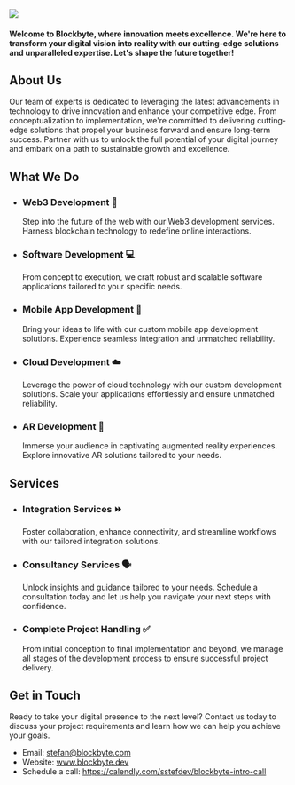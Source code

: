 <img src="https://github.com/block-byte/.github/assets/73234992/b4306fbe-4fb9-4adc-9e5a-10814f2cc1fd" width="auto" height="auto" />

#### Welcome to Blockbyte, where innovation meets excellence. We're here to transform your digital vision into reality with our cutting-edge solutions and unparalleled expertise. Let's shape the future together!

## About Us

Our team of experts is dedicated to leveraging the latest advancements in technology to drive innovation and enhance your competitive edge. From conceptualization to implementation, we're committed to delivering cutting-edge solutions that propel your business forward and ensure long-term success. Partner with us to unlock the full potential of your digital journey and embark on a path to sustainable growth and excellence.

## What We Do

- ### Web3 Development 🧱
  Step into the future of the web with our Web3 development services. Harness blockchain technology to redefine online interactions.

- ### Software Development 💻
  From concept to execution, we craft robust and scalable software applications tailored to your specific needs.

- ### Mobile App Development 📱
  Bring your ideas to life with our custom mobile app development solutions. Experience seamless integration and unmatched reliability.

- ### Cloud Development ☁️
  Leverage the power of cloud technology with our custom development solutions. Scale your applications effortlessly and ensure unmatched reliability.

- ### AR Development 🔮
  Immerse your audience in captivating augmented reality experiences. Explore innovative AR solutions tailored to your needs.

## Services

- ### Integration Services ⏩️
  Foster collaboration, enhance connectivity, and streamline workflows with our tailored integration solutions.

- ### Consultancy Services 🗣️
  Unlock insights and guidance tailored to your needs. Schedule a consultation today and let us help you navigate your next steps with confidence.

- ### Complete Project Handling ✅
  From initial conception to final implementation and beyond, we manage all stages of the development process to ensure successful project delivery.

## Get in Touch

Ready to take your digital presence to the next level? Contact us today to discuss your project requirements and learn how we can help you achieve your goals.

- Email: stefan@blockbyte.com
- Website: www.blockbyte.dev
- Schedule a call: https://calendly.com/sstefdev/blockbyte-intro-call
